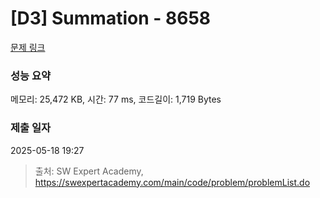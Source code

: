 # [D3] Summation - 8658 

[문제 링크](https://swexpertacademy.com/main/code/problem/problemDetail.do?contestProbId=AW1lwyh6WPwDFARC) 

### 성능 요약

메모리: 25,472 KB, 시간: 77 ms, 코드길이: 1,719 Bytes

### 제출 일자

2025-05-18 19:27



> 출처: SW Expert Academy, https://swexpertacademy.com/main/code/problem/problemList.do